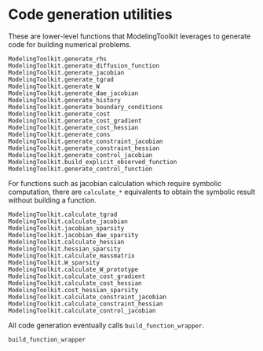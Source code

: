 # Code generation utilities

These are lower-level functions that ModelingToolkit leverages to generate code for
building numerical problems.

```@docs
ModelingToolkit.generate_rhs
ModelingToolkit.generate_diffusion_function
ModelingToolkit.generate_jacobian
ModelingToolkit.generate_tgrad
ModelingToolkit.generate_W
ModelingToolkit.generate_dae_jacobian
ModelingToolkit.generate_history
ModelingToolkit.generate_boundary_conditions
ModelingToolkit.generate_cost
ModelingToolkit.generate_cost_gradient
ModelingToolkit.generate_cost_hessian
ModelingToolkit.generate_cons
ModelingToolkit.generate_constraint_jacobian
ModelingToolkit.generate_constraint_hessian
ModelingToolkit.generate_control_jacobian
ModelingToolkit.build_explicit_observed_function
ModelingToolkit.generate_control_function
```

For functions such as jacobian calculation which require symbolic computation, there
are `calculate_*` equivalents to obtain the symbolic result without building a function.

```@docs
ModelingToolkit.calculate_tgrad
ModelingToolkit.calculate_jacobian
ModelingToolkit.jacobian_sparsity
ModelingToolkit.jacobian_dae_sparsity
ModelingToolkit.calculate_hessian
ModelingToolkit.hessian_sparsity
ModelingToolkit.calculate_massmatrix
ModelingToolkit.W_sparsity
ModelingToolkit.calculate_W_prototype
ModelingToolkit.calculate_cost_gradient
ModelingToolkit.calculate_cost_hessian
ModelingToolkit.cost_hessian_sparsity
ModelingToolkit.calculate_constraint_jacobian
ModelingToolkit.calculate_constraint_hessian
ModelingToolkit.calculate_control_jacobian
```

All code generation eventually calls `build_function_wrapper`.

```@docs
build_function_wrapper
```
